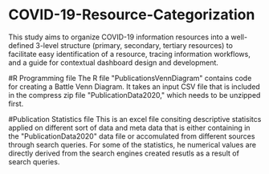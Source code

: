 # COVID-19-Resource-Categorization
This study aims to organize COVID-19 information resources into a well-defined 3-level structure (primary, secondary, tertiary resources) to facilitate easy identification of a resource, tracing information workflows, and a guide for contextual dashboard design and development.   

#R Programming file
The R file "PublicationsVennDiagram" contains code for creating a Battle Venn Diagram. It takes an input CSV file that is included in the compress zip file "PublicationData2020," which needs to be unzipped first.

#Publication Statistics file
This is an excel file consiting descriptive statisitcs applied on different sort of data and meta data that is either containing in the "PublicationData2020" data file or accomulated from different sources through search queries. 
For some of the statistics, he numerical values are directly derived from the search engines created resutls as a result of search queries.
